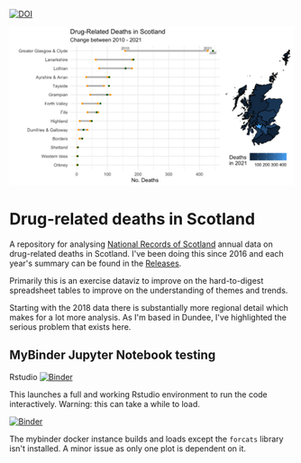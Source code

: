 [![DOI](https://zenodo.org/badge/100367876.svg)](https://zenodo.org/badge/latestdoi/100367876)

![headline_image](https://raw.githubusercontent.com/drchriscole/drugdeathsscotland/2021_data/DRD_region_change.png)

# Drug-related deaths in Scotland

A repository for analysing [National Records of Scotland](https://www.nrscotland.gov.uk/statistics-and-data/statistics/statistics-by-theme/vital-events/deaths/drug-related-deaths-in-scotland) annual data on drug-related deaths in Scotland. I've been doing this since 2016 and each year's summary can be found in the [Releases](https://github.com/drchriscole/drugdeathsscotland/releases).

Primarily this is an exercise dataviz to improve on the hard-to-digest spreadsheet tables to improve on the understanding of themes and trends.

Starting with the 2018 data there is substantially more regional detail which makes for a lot more analysis. As I'm based in Dundee, I've highlighted the serious problem that exists here.

## MyBinder Jupyter Notebook testing

Rstudio [![Binder](https://mybinder.org/badge_logo.svg)](https://mybinder.org/v2/gh/drchriscole/drugdeathsscotland/master?filepath=rstudio)

This launches a full and working Rstudio environment to run the code interactively.
Warning: this can take a while to load.

[![Binder](https://mybinder.org/badge_logo.svg)](https://mybinder.org/v2/gh/drchriscole/drugdeathsscotland/master?filepath=DRD_in_Scotland_Visualisations.Rmd)

The mybinder docker instance builds and loads except the ```forcats``` library isn't installed. A minor issue as only one plot is dependent on it.

